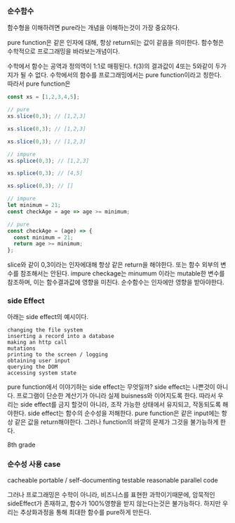 ### 순수함수

함수형을 이해하려면 pure라는 개념을 이해하는것이 가장 중요하다.

pure function은 같은 인자에 대해, 항상 return되는 값이 같음을 의미한다.
함수형은 수학적으로 프로그래밍을 바라보는개념이다.

수학에서 함수는 공역과 정의역이 1:1로 매핑된다. f(3)의 결과값이 4또는 5와같이 두가지가 될 수 없다.
수학에서의 함수를 프로그래밍에서는 pure function이라고 칭한다.
따라서 pure function은
```jsx
const xs = [1,2,3,4,5];

// pure
xs.slice(0,3); // [1,2,3]

xs.slice(0,3); // [1,2,3]

xs.slice(0,3); // [1,2,3]

// impure
xs.splice(0,3); // [1,2,3]

xs.splice(0,3); // [4,5]

xs.splice(0,3); // []

// impure
let minimum = 21;
const checkAge = age => age >= minimum;

// pure
const checkAge = (age) => {
  const minimum = 21;
  return age >= minimum;
};

```
slice와 같이 0,3이라는 인자에대해 항상 같은 return을 해야한다.
또는 함수 외부의 변수를 참조해서는 안된다. impure checkage는 minumum 이라는 mutable한 변수를 참조하며, 이는 함수결과값에 영향을 미친다. 순수함수는 인자에만 영향을 받아야한다.

### side Effect
아래는 side effect의 예시이다.
```
changing the file system
inserting a record into a database
making an http call
mutations
printing to the screen / logging
obtaining user input
querying the DOM
accessing system state
```
pure function에서 이야기하는 side effect는 무엇일까?
side effect는 나쁜것이 아니다. 프로그램이 단순한 계산기가 아니라 실제 buisness와 이어지도록 한다.
따라서 우리는 side effect를 금지 할것이 아니라, 조작 가능한 상태에서 유지되고, 작동되도록 해야한다.
side effect는 함수의 순수성을 저해한다. pure function은 같은 input에는 항상 같은 값을 return해야한다. 그러나 function의 바깥의 문제가 그것을 불가능하게 한다.

8th grade


### 순수성 사용 case
cacheable
portable / self-documenting
testable
reasonable
parallel code


그러나 프로그래밍은 수학이 아니라, 비즈니스를 표현한 과학이기때문에, 암묵적인 sideEffect가 존재하고, 함수가 100%영향을 받지 않는다는것은 불가능하다.
하지만 우리는 추상화과정을 통해 최대한 함수를 pure하게 만든다.